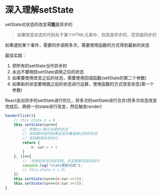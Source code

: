 # 深入理解setState

setState对状态的改变**可能**是异步的

> 如果改变状态的代码处于某个HTML元素中，则其是异步的，否则是同步的

如果遇到某个事件，需要同步调用多次，需要使用函数的方式得到最新的状态

最佳实践：

1. 把所有的setState当作异步的
2. 永远不要相信setState调用之后的状态
3. 如果要使用改变之后的状态，需要使用回调函数(setState的第二个参数)
4. 如果新的状态要根据之前的状态进行运算，使用函数的方式改变状态(第一个参数)

React会对异步的setState进行优化，将多次的setState进行合并(将多次状态改变完成后，再统一对state进行改变，然后触发render)

```javascript
handerClick(){
    // this.state.n = 0
    this.setState(cur=>{
        // 参数cur表示当前的状态
        // 该函数的返回结果会混合覆盖掉之前的状态
        // 该函数是异步执行
        return {
            n: cur.n + 1
        }
    }, ()=>{
        //  所有的状态全部完成，并且重新渲染后执行
        console.log("state更新完成");
        // this.state.n = 3;
    })
    this.setState(cur=>(n:cur.n+1));
    this.setState(cur=>(n:cur.n+1));
}


```